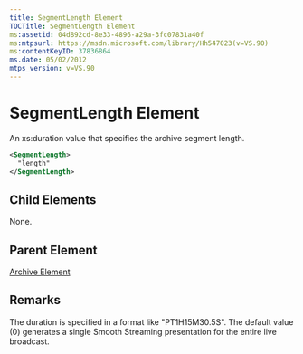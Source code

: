 ```yaml
---
title: SegmentLength Element
TOCTitle: SegmentLength Element
ms:assetid: 04d892cd-8e33-4896-a29a-3fc07831a40f
ms:mtpsurl: https://msdn.microsoft.com/library/Hh547023(v=VS.90)
ms:contentKeyID: 37836864
ms.date: 05/02/2012
mtps_version: v=VS.90
---
```


# SegmentLength Element

An xs:duration value that specifies the archive segment length.

```xml
<SegmentLength>
  "length"
</SegmentLength>
```

## Child Elements

None.

## Parent Element

[Archive Element](archive-element.md)

## Remarks

The duration is specified in a format like "PT1H15M30.5S". The default value (0) generates a single Smooth Streaming presentation for the entire live broadcast.
